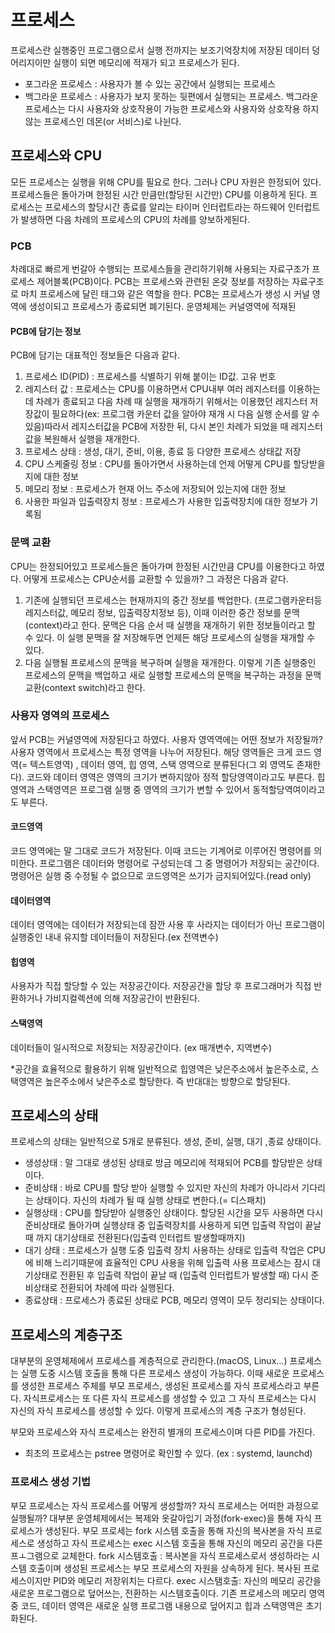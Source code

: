 # 프로세스

프로세스란 실행중인 프로그램으로서 실행 전까지는 보조기억장치에 저장된 데이터 덩어리지이만 실행이 되면 메모리에 적재가 되고 프로세스가 된다.

- 포그라운 프로세스 : 사용자가 볼 수 있는 공간에서 실행되는 프로세스
- 백그라운 프로세스 : 사용자가 보지 못하는 뒷편에서 실행되는 프로세스. 백그라운 프로세스는 다시 사용자와 상호작용이 가능한 프로세스와 사용자와 상호작용 하지않는 프로세스인 데몬(or 서비스)로 나뉜다.

## 프로세스와 CPU

모든 프로세스는 실행을 위해 CPU를 필요로 한다. 그러나 CPU 자원은 한정되어 있다.
프로세스들은 돌아가며 한정된 시간 만큼만(할당된 시간만) CPU를 이용하게 된다. 프로세스는 프로세스의 할당시간 종료를 알리는 타이머 인터럽트라는 하드웨어 인터럽트가 발생하면 다음 차례의 프로세스의 CPU의 차례를 양보하게된다.

### PCB

차례대로 빠르게 번갈아 수행되는 프로세스들을 관리하기위해 사용되는 자료구조가 프로세스 제어블록(PCB)이다. PCB는 프로세스와 관련된 온갖 정보를 저장하는 자료구조로 마치 프로세스에 달린 태그와 같은 역할을 한다.
PCB는 프로세스가 생성 시 커널 영역에 생성이되고 프로세스가 종료되면 폐기된다. 운영체제는 커널영역에 적재된

#### PCB에 담기는 정보

PCB에 담기는 대표적인 정보들은 다음과 같다.

1. 프로세스 ID(PID) : 프로세스를 식별하기 위해 붙이는 ID값. 고유 번호
2. 레지스터 값 : 프로세스는 CPU를 이용하면서 CPU내부 여러 레지스터를 이용하는데 차례가 종료되고 다음 차례 때 실행을 재개하기 위해서는 이용했던 레지스터 저장값이 필요하다(ex: 프로그램 카운터 값을 알아야 재개 시 다음 실행 순서를 알 수 있음)따라서 레지스터값을 PCB에 저장한 뒤, 다시 본인 차례가 되었을 때 레지스터 값을 복원해서 실행을 재개한다.
3. 프로세스 상태 : 생성, 대기, 준비, 이용, 종료 등 다양한 프로세스 상태값 저장
4. CPU 스케줄링 정보 : CPU를 돌아가면서 사용하는데 언제 어떻게 CPU를 할당받을지에 대한 정보
5. 메모리 정보 : 프로세스가 현재 어느 주소에 저장되어 있는지에 대한 정보
6. 사용한 파일과 입출력장치 정보 : 프로세스가 사용한 입출력장치에 대한 정보가 기록됨

### 문맥 교환

CPU는 한정되어있고 프로세스들은 돌아가며 한정된 시간만큼 CPU를 이용한다고 하였다. 어떻게 프로세스는 CPU순서를 교환할 수 있을까? 그 과정은 다음과 같다.

1. 기존에 실행되던 프로세스는 현재까지의 중간 정보를 백업한다. (프로그램카운터등 레지스터값, 메모리 정보, 입출력장치정보 등), 이때 이러한 중간 정보를 문맥(context)라고 한다. 문맥은 다음 순서 때 실행을 재개하기 위한 정보들이라고 할 수 있다. 이 실행 문맥을 잘 저장해두면 언제든 해당 프로세스의 실행을 재개할 수 있다.
2. 다음 실행될 프로세스의 문맥을 복구하며 실행을 재개한다.
   이렇게 기존 실행중인 프로세스의 문맥을 백업하고 새로 실행할 프로세스의 문맥을 복구하는 과정을 문맥 교환(context switch)라고 한다.

### 사용자 영역의 프로세스

앞서 PCB는 커널영역에 저장된다고 하였다. 사용자 영역역에는 어떤 정보가 저장될까?
사용자 영역에서 프로세스는 특정 영역을 나누어 저장된다. 해당 영역들은 크게 코드 영역(= 텍스트영역) , 데이터 영역, 힙 영역, 스택 영역으로 분류된다(그 외 영역도 존재한다).
코드와 데이터 영역은 영역의 크기가 변하지않아 정적 할당영역이라고도 부른다. 힙영역과 스택영역은 프로그램 실행 중 영역의 크기가 변할 수 있어서 동적할당역여이라고도 부른다.

#### 코드영역

코드 영역에는 말 그대로 코드가 저장된다. 이때 코드는 기계어로 이루어진 명령어를 의미한다. 프로그램은 데이터와 명령어로 구성되는데 그 중 명령어가 저장되는 공간이다.
명령어은 실행 중 수정될 수 없으므로 코드영역은 쓰기가 금지되어있다.(read only)

#### 데이터영역

데이터 영역에는 데이터가 저장되는데 잠깐 사용 후 사라지는 데이터가 아닌 프로그램이 실행중인 내내 유지할 데이터들이 저장된다.(ex 전역변수)

#### 힙영역

사용자가 직접 할당할 수 있는 저장공간이다. 저장공간을 할당 후 프로그래머가 직접 반환하거나 가비지컬렉션에 의해 저장공간이 반환된다.

#### 스택영역

데이터들이 일시적으로 저장되는 저장공간이다. (ex 매개변수, 지역변수)

\*공간을 효율적으로 활용하기 위해 일반적으로 힙영역은 낮은주소에서 높은주소로, 스택영역은 높은주소에서 낮은주소로 할당한다. 즉 반대대는 방향으로 할당된다.

## 프로세스의 상태

프로세스의 상태는 일반적으로 5개로 분류된다. 생성, 준비, 실행, 대기 ,종료 상태이다.

- 생성상태 : 말 그대로 생성된 상태로 방금 메모리에 적재되어 PCB를 할당받은 상태이다.
- 준비상태 : 바로 CPU를 할당 받아 실행할 수 있지만 자신의 차례가 아니라서 기다리는 상태이다. 자신의 차례가 될 때 실행 상태로 변한다.(= 디스패치)
- 실행상태 : CPU를 할당받아 실행중인 상태이다. 할당된 시간을 모두 사용하면 다시 준비상태로 돌아가며 실행상태 중 입출력장치를 사용하게 되면 입출력 작업이 끝날 때 까지 대기상태로 전환된다(입출력 인터럽트 발생할때까지)
- 대기 상태 : 프로세스가 실행 도중 입출력 장치 사용하는 상태로 입출력 작업은 CPU에 비해 느리기때문에 효율적인 CPU 사용을 위해 입출력 사용 프로세스는 잠시 대기상태로 전환된 후 입출력 작업이 끝날 때 (입출력 인터럽트가 발생할 때) 다시 준비상태로 전환되어 차례에 따라 실행된다.
- 종료상태 : 프로세스가 종료된 상태로 PCB, 메모리 영역이 모두 정리되는 상태이다.

## 프로세스의 계층구조

대부분의 운영체제에서 프로세스를 계층적으로 관리한다.(macOS, Linux…) 프로세스는 실행 도중 시스템 호출을 통해 다른 프로세스 생성이 가능하다.
이때 새로운 프로세스를 생성한 프로세스 주체를 부모 프로세스, 생성된 프로세스를 자식 프로세스라고 부른다. 자식프로세스는 또 다른 자식 프로세스를 생성할 수 있고 그 자식 프로세스는 다시 자신의 자식 프로세스를 생성할 수 있다. 이렇게 프로세스의 계층 구조가 형성된다.

부모와 프로세스와 자식 프로세스는 완전히 별개의 프로세스이며 다른 PID를 가진다.

- 최초의 프로세스는 pstree 명령어로 확인할 수 있다. (ex : systemd, launchd)

### 프로세스 생성 기법

부모 프로세스는 자식 프로세스를 어떻게 생성할까? 자식 프로세스는 어떠한 과정으로 실행될까?
대부분 운영체제에서는 복제와 옷갈아입기 과정(fork-exec)을 통해 자식 프로세스가 생성된다. 부모 프로세는 fork 시스템 호출을 통해 자신의 복사본을 자식 프로세스로 생성하고 자식 프로세스는 exec 시스템 호출을 통해 자신의 메모리 공간을 다른 프ㅗ그램으로 교체한다.
fork 시스템호출 : 복사본을 자식 프로세스로서 생성하라는 시스템 호출이며 생성된 프로세스는 부모 프로세스의 자원을 상속하게 된다. 복사된 프로세스이지만 PID와 메모리 저장위치는 다르다.
exec 시스탬호출: 자신의 메모리 공간을 새로운 프로그램으로 덮어쓰는, 전환하는 시스템호출이다. 기존 프로세스의 메모리 영역 중 코드, 데이터 영역은 새로운 실행 프로그램 내용으로 덮어지고 힙과 스택영역은 초기화된다.
